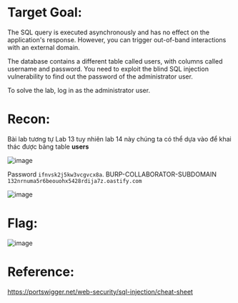 # Target Goal: 

The SQL query is executed asynchronously and has no effect on the application's response. However, you can trigger out-of-band interactions with an external domain.

The database contains a different table called users, with columns called username and password. You need to exploit the blind SQL injection vulnerability to find out the password of the administrator user.

To solve the lab, log in as the administrator user.

# Recon:

Bài lab tương tự Lab 13 tuy nhiên lab 14 này chúng ta có thể dựa vào để khai thác được bảng table **users** 

![image](https://github.com/vanniichan/Portswigger/assets/112863484/adb33783-e58c-4367-9a37-30fcad0e74e4)

Password `ifnvsk2j5kw3vcgvcx8a`. BURP-COLLABORATOR-SUBDOMAIN `132nrnuma5r6beouohx5428rdija7z.oastify.com`

![image](https://github.com/vanniichan/Portswigger/assets/112863484/882b3681-468d-4728-b8ae-744548c042d9)

# Flag: 

![image](https://github.com/vanniichan/Portswigger/assets/112863484/07069fb2-fa94-4aea-bd41-74d0555db572)

# Reference:

https://portswigger.net/web-security/sql-injection/cheat-sheet
